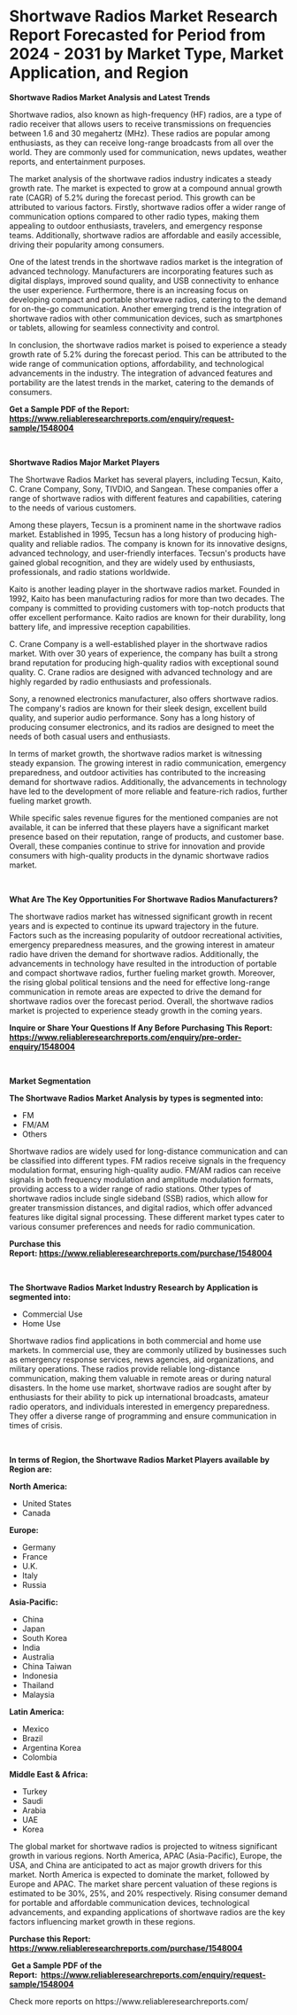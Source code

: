 <p><h1>Shortwave Radios Market Research Report Forecasted for Period from 2024 -  2031 by Market Type, Market Application, and Region</h1></p><p><strong>Shortwave Radios Market Analysis and Latest Trends</strong></p>
<p><p>Shortwave radios, also known as high-frequency (HF) radios, are a type of radio receiver that allows users to receive transmissions on frequencies between 1.6 and 30 megahertz (MHz). These radios are popular among enthusiasts, as they can receive long-range broadcasts from all over the world. They are commonly used for communication, news updates, weather reports, and entertainment purposes.</p><p>The market analysis of the shortwave radios industry indicates a steady growth rate. The market is expected to grow at a compound annual growth rate (CAGR) of 5.2% during the forecast period. This growth can be attributed to various factors. Firstly, shortwave radios offer a wider range of communication options compared to other radio types, making them appealing to outdoor enthusiasts, travelers, and emergency response teams. Additionally, shortwave radios are affordable and easily accessible, driving their popularity among consumers.</p><p>One of the latest trends in the shortwave radios market is the integration of advanced technology. Manufacturers are incorporating features such as digital displays, improved sound quality, and USB connectivity to enhance the user experience. Furthermore, there is an increasing focus on developing compact and portable shortwave radios, catering to the demand for on-the-go communication. Another emerging trend is the integration of shortwave radios with other communication devices, such as smartphones or tablets, allowing for seamless connectivity and control.</p><p>In conclusion, the shortwave radios market is poised to experience a steady growth rate of 5.2% during the forecast period. This can be attributed to the wide range of communication options, affordability, and technological advancements in the industry. The integration of advanced features and portability are the latest trends in the market, catering to the demands of consumers.</p></p>
<p><strong>Get a Sample PDF of the Report:&nbsp; <a href="https://www.reliableresearchreports.com/enquiry/request-sample/1548004">https://www.reliableresearchreports.com/enquiry/request-sample/1548004</a></strong></p>
<p>&nbsp;</p>
<p><strong>Shortwave Radios Major Market Players</strong></p>
<p><p>The Shortwave Radios Market has several players, including Tecsun, Kaito, C. Crane Company, Sony, TIVDIO, and Sangean. These companies offer a range of shortwave radios with different features and capabilities, catering to the needs of various customers.</p><p>Among these players, Tecsun is a prominent name in the shortwave radios market. Established in 1995, Tecsun has a long history of producing high-quality and reliable radios. The company is known for its innovative designs, advanced technology, and user-friendly interfaces. Tecsun's products have gained global recognition, and they are widely used by enthusiasts, professionals, and radio stations worldwide.</p><p>Kaito is another leading player in the shortwave radios market. Founded in 1992, Kaito has been manufacturing radios for more than two decades. The company is committed to providing customers with top-notch products that offer excellent performance. Kaito radios are known for their durability, long battery life, and impressive reception capabilities.</p><p>C. Crane Company is a well-established player in the shortwave radios market. With over 30 years of experience, the company has built a strong brand reputation for producing high-quality radios with exceptional sound quality. C. Crane radios are designed with advanced technology and are highly regarded by radio enthusiasts and professionals.</p><p>Sony, a renowned electronics manufacturer, also offers shortwave radios. The company's radios are known for their sleek design, excellent build quality, and superior audio performance. Sony has a long history of producing consumer electronics, and its radios are designed to meet the needs of both casual users and enthusiasts.</p><p>In terms of market growth, the shortwave radios market is witnessing steady expansion. The growing interest in radio communication, emergency preparedness, and outdoor activities has contributed to the increasing demand for shortwave radios. Additionally, the advancements in technology have led to the development of more reliable and feature-rich radios, further fueling market growth.</p><p>While specific sales revenue figures for the mentioned companies are not available, it can be inferred that these players have a significant market presence based on their reputation, range of products, and customer base. Overall, these companies continue to strive for innovation and provide consumers with high-quality products in the dynamic shortwave radios market.</p></p>
<p>&nbsp;</p>
<p><strong>What Are The Key Opportunities For Shortwave Radios Manufacturers?</strong></p>
<p><p>The shortwave radios market has witnessed significant growth in recent years and is expected to continue its upward trajectory in the future. Factors such as the increasing popularity of outdoor recreational activities, emergency preparedness measures, and the growing interest in amateur radio have driven the demand for shortwave radios. Additionally, the advancements in technology have resulted in the introduction of portable and compact shortwave radios, further fueling market growth. Moreover, the rising global political tensions and the need for effective long-range communication in remote areas are expected to drive the demand for shortwave radios over the forecast period. Overall, the shortwave radios market is projected to experience steady growth in the coming years.</p></p>
<p><strong>Inquire or Share Your Questions If Any Before Purchasing This Report: <a href="https://www.reliableresearchreports.com/enquiry/pre-order-enquiry/1548004">https://www.reliableresearchreports.com/enquiry/pre-order-enquiry/1548004</a></strong></p>
<p>&nbsp;</p>
<p><strong>Market Segmentation</strong></p>
<p><strong>The Shortwave Radios Market Analysis by types is segmented into:</strong></p>
<p><ul><li>FM</li><li>FM/AM</li><li>Others</li></ul></p>
<p><p>Shortwave radios are widely used for long-distance communication and can be classified into different types. FM radios receive signals in the frequency modulation format, ensuring high-quality audio. FM/AM radios can receive signals in both frequency modulation and amplitude modulation formats, providing access to a wider range of radio stations. Other types of shortwave radios include single sideband (SSB) radios, which allow for greater transmission distances, and digital radios, which offer advanced features like digital signal processing. These different market types cater to various consumer preferences and needs for radio communication.</p></p>
<p><strong>Purchase this Report:&nbsp;<a href="https://www.reliableresearchreports.com/purchase/1548004">https://www.reliableresearchreports.com/purchase/1548004</a></strong></p>
<p>&nbsp;</p>
<p><strong>The Shortwave Radios Market Industry Research by Application is segmented into:</strong></p>
<p><ul><li>Commercial Use</li><li>Home Use</li></ul></p>
<p><p>Shortwave radios find applications in both commercial and home use markets. In commercial use, they are commonly utilized by businesses such as emergency response services, news agencies, aid organizations, and military operations. These radios provide reliable long-distance communication, making them valuable in remote areas or during natural disasters. In the home use market, shortwave radios are sought after by enthusiasts for their ability to pick up international broadcasts, amateur radio operators, and individuals interested in emergency preparedness. They offer a diverse range of programming and ensure communication in times of crisis.</p></p>
<p>&nbsp;</p>
<p><strong>In terms of Region, the Shortwave Radios Market Players available by Region are:</strong></p>
<p>
    <p> <strong> North America: </strong>
        <ul>
            <li>United States</li>
            <li>Canada</li>
        </ul>
        </p> 
    <p> <strong> Europe: </strong>
        <ul>
            <li>Germany</li>
            <li>France</li>
            <li>U.K.</li>
            <li>Italy</li>
            <li>Russia</li>
        </ul>
        </p> 
    <p> <strong> Asia-Pacific: </strong>
        <ul>
            <li>China</li>
            <li>Japan</li>
            <li>South Korea</li>
            <li>India</li>
            <li>Australia</li>
            <li>China Taiwan</li>
            <li>Indonesia</li>
            <li>Thailand</li>
            <li>Malaysia</li>
        </ul>
        </p> 
    <p> <strong> Latin America: </strong>
        <ul>
            <li>Mexico</li>
            <li>Brazil</li>
            <li>Argentina Korea</li>
            <li>Colombia</li>
        </ul>
        </p> 
    <p> <strong> Middle East & Africa: </strong>
        <ul>
            <li>Turkey</li>
            <li>Saudi</li>
            <li>Arabia</li>
            <li>UAE</li>
            <li>Korea</li>
        </ul>
    </p>
    </p>
<p><p>The global market for shortwave radios is projected to witness significant growth in various regions. North America, APAC (Asia-Pacific), Europe, the USA, and China are anticipated to act as major growth drivers for this market. North America is expected to dominate the market, followed by Europe and APAC. The market share percent valuation of these regions is estimated to be 30%, 25%, and 20% respectively. Rising consumer demand for portable and affordable communication devices, technological advancements, and expanding applications of shortwave radios are the key factors influencing market growth in these regions.</p></p>
<p><strong>Purchase this Report: <a href="https://www.reliableresearchreports.com/purchase/1548004">https://www.reliableresearchreports.com/purchase/1548004</a></strong></p>
<p>&nbsp;<strong>Get a Sample PDF of the Report:&nbsp;&nbsp;<a href="https://www.reliableresearchreports.com/enquiry/request-sample/1548004">https://www.reliableresearchreports.com/enquiry/request-sample/1548004</a></strong></p>
<p><strong></strong></p>
<p>Check more reports on https://www.reliableresearchreports.com/</p>